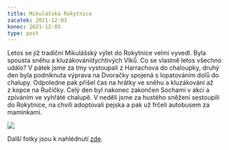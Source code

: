 ```yaml
---
title: Mikulášská Rokytnice
zacatek: 2021-12-03
konec: 2021-12-05
type: post
---
```

Letos se již tradiční Mikulášský výlet do Rokytnice velmi vyvedl. Byla spousta sněhu a kluzákovánídychtivých Vlků. Co se vlastně letos všechno událo? V pátek jsme za tmy vystoupali z Harrachova do chaloupky, druhý den byla podniknuta výprava na Dvoračky spojená s lopatováním dolů do chalupy. Odpoledne pak přišel čas na hrátky ve sněhu a kluzákování až z kopce na Ručičky. Celý den byl nakonec zakončen Sochami v akci a zpíváním ve vyhřáté chalupě. V neděli jsme za hustého sněžení sestoupili do Rokytnice, na chvíli adoptovali pejska a pak už frčeli autobusem za maminkami. 

![](img_20211204_115425.jpg)

Další fotky jsou k nahlédnutí [zde](https://keblany.rajce.idnes.cz/Mikulasska_Rokytnice_2021/).
